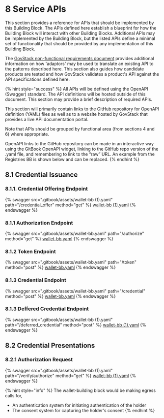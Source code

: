 # 8 Service APIs

This section provides a reference for APIs that should be implemented by this Building Block. The APIs defined here establish a blueprint for how the Building Block will interact with other Building Blocks. Additional APIs may be implemented by the Building Block, but the listed APIs define a minimal set of functionality that should be provided by any implementation of this Building Block.

The [GovStack non-functional requirements document](https://govstack.gitbook.io/specification/architecture-and-nonfunctional-requirements/6-onboarding) provides additional information on how 'adaptors' may be used to translate an existing API to the patterns described here. This section also guides how candidate products are tested and how GovStack validates a product's API against the API specifications defined here.

{% hint style="success" %}
All APIs will be defined using the OpenAPI (Swagger) standard. The API definitions will be hosted outside of this document. This section may provide a brief description of required APIs.

This section will primarily contain links to the GitHub repository for OpenAPI definition (YAML) files as well as to a website hosted by GovStack that provides a live API documentation portal.

Note that APIs should be grouped by functional area (from sections 4 and 6) where appropriate.

OpenAPI links to the GitHub repository can be made in an interactive way using the GitBook OpenAPI widget, linking to the GitHub repo version of the .yaml file, and remembering to link to the “raw” URL. An example from the Registries BB is shown below and can be replaced.
{% endhint %}



## 8.1 Credential Issuance

### 8.1.1. Credential Offering Endpoint

{% swagger src=".gitbook/assets/wallet-bb (1).yaml" path="/credential_offer" method="get" %}
[wallet-bb (1).yaml](<.gitbook/assets/wallet-bb (1).yaml>)
{% endswagger %}

### 8.1.1 Authorization Endpoint

{% swagger src=".gitbook/assets/wallet-bb.yaml" path="/authorize" method="get" %}
[wallet-bb.yaml](.gitbook/assets/wallet-bb.yaml)
{% endswagger %}

### 8.1.2 Token Endpoint

{% swagger src=".gitbook/assets/wallet-bb.yaml" path="/token" method="post" %}
[wallet-bb.yaml](.gitbook/assets/wallet-bb.yaml)
{% endswagger %}

### 8.1.3 Credential Endpoint

{% swagger src=".gitbook/assets/wallet-bb.yaml" path="/credential" method="post" %}
[wallet-bb.yaml](.gitbook/assets/wallet-bb.yaml)
{% endswagger %}

### 8.1.3 Deffered Credential Endpoint

{% swagger src=".gitbook/assets/wallet-bb (1).yaml" path="/deferred_credential" method="post" %}
[wallet-bb (1).yaml](<.gitbook/assets/wallet-bb (1).yaml>)
{% endswagger %}

## 8.2 Credential Presentations

### 8.2.1 Authorization Request

{% swagger src=".gitbook/assets/wallet-bb (1).yaml" path="/verify/authorize" method="get" %}
[wallet-bb (1).yaml](<.gitbook/assets/wallet-bb (1).yaml>)
{% endswagger %}

{% hint style="info" %}
The wallet-building block would be making egress calls for,

* An authentication system for initiating authentication of the holder
* The consent system for capturing the holder's consent
{% endhint %}
